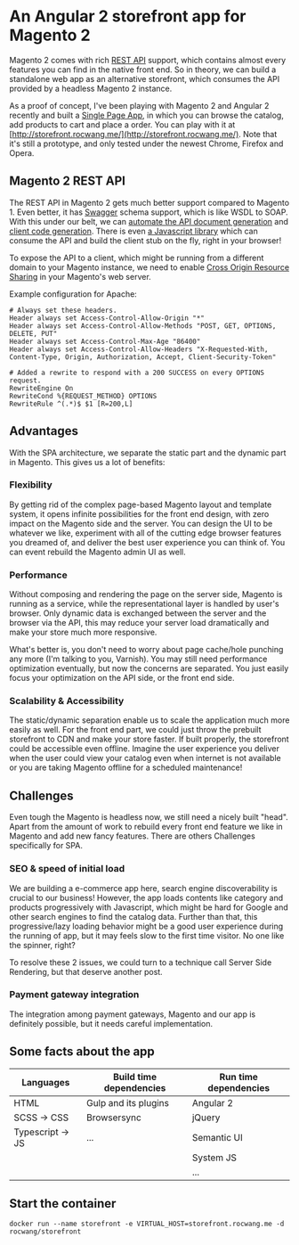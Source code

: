 # An Angular 2 storefront app for Magento 2

Magento 2 comes with rich [REST API](http://devdocs.magento.com/guides/v2.0/get-started/bk-get-started-api.html)
support, which contains almost every features you can find in the native front end. So in theory, we can build
a standalone web app as an alternative storefront, which consumes the API provided by a headless Magento 2 instance.

As a proof of concept, I've been playing with Magento 2 and Angular 2 recently and built a
[Single Page App](https://en.wikipedia.org/wiki/Single-page_application), in which you can browse the catalog,
add products to cart and place a order. You can play with it at [http://storefront.rocwang.me/](http://storefront.rocwang.me/).
Note that it's still a prototype, and only tested under the newest Chrome, Firefox and Opera.

## Magento 2 REST API

The REST API in Magento 2 gets much better support compared to Magento 1. Even better, it has [Swagger](http://swagger.io/) schema support,
which is like WSDL to SOAP. With this under our belt, we can [automate the API document generation](http://devdocs.magento.com/swagger/index.html)
and [client code generation](https://github.com/swagger-api/swagger-codegen).
There is even [a Javascript library](https://github.com/swagger-api/swagger-js)
which can consume the API and build the client stub on the fly, right in your browser!

To expose the API to a client, which might be running from a different domain to your Magento instance, we need to enable
[Cross Origin Resource Sharing](https://developer.mozilla.org/en-US/docs/Web/HTTP/Access_control_CORS) in your Magento's web server.

Example configuration for Apache:

    # Always set these headers.
    Header always set Access-Control-Allow-Origin "*"
    Header always set Access-Control-Allow-Methods "POST, GET, OPTIONS, DELETE, PUT"
    Header always set Access-Control-Max-Age "86400"
    Header always set Access-Control-Allow-Headers "X-Requested-With, Content-Type, Origin, Authorization, Accept, Client-Security-Token"

    # Added a rewrite to respond with a 200 SUCCESS on every OPTIONS request.
    RewriteEngine On
    RewriteCond %{REQUEST_METHOD} OPTIONS
    RewriteRule ^(.*)$ $1 [R=200,L]

## Advantages

With the SPA architecture, we separate the static part and the dynamic part in Magento. This gives us a lot of benefits:

### Flexibility

By getting rid of the complex page-based Magento layout and template system, it opens infinite possibilities for the front end design,
with zero impact on the Magento side and the server. You can design the UI to be whatever we like, experiment with all of
the cutting edge browser features you dreamed of, and deliver the best user experience you can think of. You can event
rebuild the Magento admin UI as well.

### Performance

Without composing and rendering the page on the server side, Magento is running as a service, while the
representational layer is handled by user's browser. Only dynamic data is
exchanged between the server and the browser via the API, this may reduce your server load dramatically and make your
store much more responsive.

What's better is, you don't need to worry about page cache/hole punching any more (I'm talking to you, Varnish). You
may still need performance optimization eventually, but now the concerns are separated.
You just easily focus your optimization on the API side, or the front end side.

### Scalability & Accessibility

The static/dynamic separation enable us to scale the application much more easily as well. For the front end part, we
could just throw the prebuilt storefront to CDN and make your store faster. If built properly, the storefront could be
accessible even offline. Imagine the user experience you deliver when the user could view your catalog even when
internet is not available or you are taking Magento offline for a scheduled maintenance!

## Challenges

Even tough the Magento is headless now, we still need a nicely built "head". Apart from the amount of work to rebuild
every front end feature we like in Magento and add new fancy features. There are others Challenges specifically for SPA.

### SEO & speed of initial load

We are building a e-commerce app here, search engine discoverability is crucial to our business!
However, the app loads contents like category and products progressively with Javascript, which might be hard for
Google and other search engines to find the catalog data. Further than that, this progressive/lazy loading behavior might be a good
user experience during the running of app, but it may feels slow to the first time visitor. No one like the spinner,
right?

To resolve these 2 issues, we could turn to a technique call Server Side Rendering, but that deserve another post.

### Payment gateway integration

The integration among payment gateways, Magento and our app is definitely possible, but it needs careful implementation.

## Some facts about the app

| Languages        | Build time dependencies | Run time dependencies |
| ---------------- | ----------------------- | --------------------- |
| HTML             | Gulp and its plugins    | Angular 2             |
| SCSS -> CSS      | Browsersync             | jQuery                |
| Typescript -> JS | ...                     | Semantic UI           |
|                  |                         | System JS             |
|                  |                         | ...                   |

## Start the container

    docker run --name storefront -e VIRTUAL_HOST=storefront.rocwang.me -d rocwang/storefront
